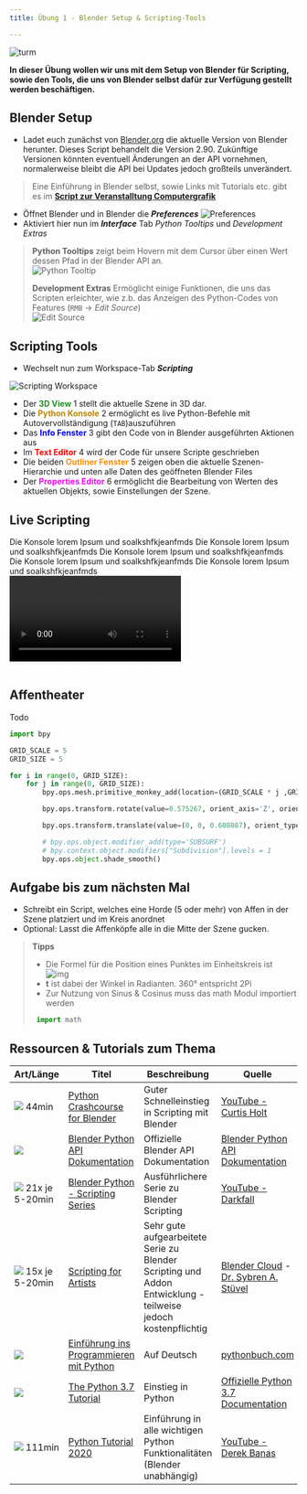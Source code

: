 ```yaml
---
title: Übung 1 - Blender Setup & Scripting-Tools

---
```

 

![turm](img/monkeygrid.png)

**In dieser Übung wollen wir uns mit dem Setup von Blender für Scripting, sowie den Tools, die uns von Blender selbst dafür zur Verfügung gestellt werden beschäftigen.**

## Blender Setup
- Ladet euch zunächst von [Blender.org](https://www.blender.org/download/) die aktuelle Version von Blender herunter. Dieses Script behandelt die Version 2.90. Zukünftige Versionen könnten eventuell Änderungen an der API vornehmen, normalerweise bleibt die API bei Updates jedoch großteils unverändert.

<!--Link zu CG Webseite? Ist ja nicht immer alles Online und vlt auch nicht immer auf Davids Webspace?-->
> Eine Einführung in Blender selbst, sowie Links mit Tutorials etc. gibt es im [**Script zur Veranstalltung Computergrafik**](https://sftp.hs-furtwangen.de/~lochmann/computergrafik2019/script/chapter01/lecture01/) 

- Öffnet Blender und in Blender die ***Preferences***
![Preferences](img/preferences.png)
- Aktiviert hier nun im ***Interface*** Tab *Python Tooltips* und *Development Extras*

> **Python Tooltips** zeigt beim Hovern mit dem Cursor über einen Wert dessen Pfad in der Blender API an.<br>
> ![Python Tooltip](img/python_tooltip.png)
> 
> **Development Extras** Ermöglicht einige Funktionen, die uns das Scripten erleichter, wie z.b. das Anzeigen des Python-Codes von Features (`RMB` → *Edit Source*)<br>
> ![Edit Source](img/edit_source.png)

## Scripting Tools

- Wechselt nun zum Workspace-Tab ***Scripting***

![Scripting Workspace](img/scripting_workspace.png) <!--TODO Bild Counter einfügen-->
- Der **<span style="color: ForestGreen">3D View</span>** <span class="counter">1</span> stellt die aktuelle Szene in 3D dar.
- Die **<span style="color: DarkGoldenRod">Python Konsole</span>** <span class="counter">2</span> ermöglicht es live Python-Befehle mit Autovervollständigung (`TAB`)auszuführen
- Das **<span style="color: Blue">Info Fenster</span>** <span class="counter">3</span> gibt den Code von in Blender ausgeführten Aktionen aus
- Im **<span style="color: Red">Text Editor</span>** <span class="counter">4</span> wird der Code für unsere Scripte geschrieben
- Die beiden **<span style="color: DarkOrange">Outliner Fenster</span>** <span class="counter">5</span> zeigen oben die aktuelle Szenen-Hierarchie und unten alle Daten des geöffneten Blender Files
- Der **<span style="color: Magenta">Properties Editor</span>** <span class="counter">6</span> ermöglicht die Bearbeitung von Werten des aktuellen Objekts, sowie Einstellungen der Szene.

## Live Scripting

<!--Zwei-Spalten layout in "Markdown" WOW!-->
<div class="row">
    <div class="column left">
        Die Konsole lorem Ipsum und soalkshfkjeanfmds
        Die Konsole lorem Ipsum und soalkshfkjeanfmds
        Die Konsole lorem Ipsum und soalkshfkjeanfmds
        Die Konsole lorem Ipsum und soalkshfkjeanfmds
        Die Konsole lorem Ipsum und soalkshfkjeanfmds
    </div>
    <div class="column right">
        <video autoplay controls loop src="img/live_console.mp4"></video>
    </div>
</div>



<br>

## Affentheater
Todo

```python
import bpy

GRID_SCALE = 5
GRID_SIZE = 5

for i in range(0, GRID_SIZE):
    for j in range(0, GRID_SIZE):
        bpy.ops.mesh.primitive_monkey_add(location=(GRID_SCALE * j ,GRID_SCALE * i, 0))

        bpy.ops.transform.rotate(value=0.575267, orient_axis='Z', orient_type='VIEW', orient_matrix=((4.93038e-32, 1, 2.22045e-16), (2.22045e-16, 4.93038e-32, 1), (1, 2.22045e-16, 4.93038e-32)), orient_matrix_type='VIEW')

        bpy.ops.transform.translate(value=(0, 0, 0.608087), orient_type='GLOBAL', orient_matrix=((1, 0, 0), (0, 1, 0), (0, 0, 1)), orient_matrix_type='GLOBAL')

        # bpy.ops.object.modifier_add(type='SUBSURF')
        # bpy.context.object.modifiers["Subdivision"].levels = 1
        bpy.ops.object.shade_smooth()

```

## Aufgabe bis zum nächsten Mal
- Schreibt ein Script, welches eine Horde (5 oder mehr) von Affen in der Szene platziert und im Kreis anordnet
- Optional: Lasst die Affenköpfe alle in die Mitte der Szene gucken.
> **Tipps** 
> - Die Formel für die Position eines Punktes im Einheitskreis ist<br>
> ![img](img/einheitskreis.png)<br>
> - **t** ist dabei der Winkel in Radianten. 360° entspricht 2Pi
> - Zur Nutzung von Sinus & Cosinus muss das math Modul importiert werden 
> ```python
>  import math
> ```

## Ressourcen & Tutorials zum Thema

| Art/Länge | Titel | Beschreibung | Quelle |
|---|---|---|---|
|<img src="/general/icons/video.png" class="resicon">  44min | [Python Crashcourse for Blender](https://youtu.be/XqX5wh4YeRw) | Guter Schnelleinstieg in Scripting mit Blender | [YouTube -  Curtis Holt](https://www.youtube.com/channel/UCzghqpGuEmk4YdVewxA79GA) |
|<img src="/general/icons/article.png" class="resicon"> | [Blender Python API Dokumentation](https://docs.blender.org/api/current/info_quickstart.html) | Offizielle Blender API Dokumentation | [Blender Python API Dokumentation](https://docs.blender.org/api/current/index.html) |
|<img src="/general/icons/playlist.png" class="resicon"> 21x je 5-20min | [Blender Python - Scripting Series](https://www.youtube.com/playlist?list=PLFtLHTf5bnym_wk4DcYIMq1DkjqB7kDb-) | Ausführlichere Serie zu Blender Scripting | [YouTube - Darkfall](https://www.youtube.com/c/DarkfallBlender) |
|<img src="/general/icons/playlist.png" class="resicon"> 15x je 5-20min | [Scripting for Artists](https://cloud.blender.org/p/scripting-for-artists/) | Sehr gute aufgearbeitete Serie zu Blender Scripting und Addon Entwicklung - teilweise jedoch kostenpflichtig | [Blender Cloud](https://cloud.blender.org/welcome) - [Dr. Sybren A. Stüvel](https://stuvel.eu/) |
|<img src="/general/icons/article.png" class="resicon"> | [Einführung ins Programmieren mit Python](https://pythonbuch.com/) | Auf Deutsch | [pythonbuch.com](pythonbuch.com) |
|<img src="/general/icons/article.png" class="resicon"> | [The Python 3.7 Tutorial](https://docs.python.org/3.7/tutorial/index.html) | Einstieg in Python | [Offizielle Python 3.7 Documentation](https://docs.python.org/3.7/) |
|<img src="/general/icons/video.png" class="resicon"> 111min | [Python Tutorial 2020](https://youtu.be/H1elmMBnykA) | Einführung in alle wichtigen Python Funktionalitäten (Blender unabhängig) | [YouTube - Derek Banas](https://www.youtube.com/channel/UCwRXb5dUK4cvsHbx-rGzSgw) |